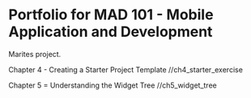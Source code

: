 # Portfolio for MAD 101 - Mobile Application and Development

Marites project.

Chapter 4 - Creating a Starter Project Template
  //ch4_starter_exercise

Chapter 5 = Understanding the Widget Tree
  //ch5_widget_tree


